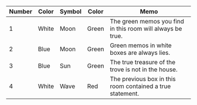 
| Number | Color | Symbol | Color | Memo                                                       |
| ------ | ----- | ------ | ----- | ---------------------------------------------------------- |
| 1      | White | Moon   | Green | The green memos you find in this room will always be true. |
| 2      | Blue  | Moon   | Green | Green memos in white boxes are always lies.                |
| 3      | Blue  | Sun    | Green | The true treasure of the trove is not in the house.        |
| 4      | White | Wave   | Red   | The previous box in this room contained a true statement.  |
